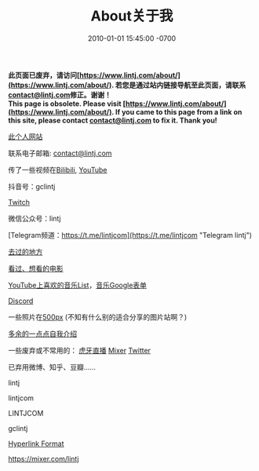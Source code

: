 ﻿---
layout: post
title:  "About关于我"
date:   2010-01-01 15:45:00 -0700
categories: personal
---
**此页面已废弃，请访问[https://www.lintj.com/about/](https://www.lintj.com/about/). 若您是通过站内链接导航至此页面，请联系[contact@lintj.com](contact@lintj.com)修正。谢谢！**  
**This page is obsolete. Please visit [https://www.lintj.com/about/](https://www.lintj.com/about/). If you came to this page from a link on this site, please contact [contact@lintj.com](contact@lintj.com) to fix it. Thank you!**    

[此个人网站](http://www.lintj.com/ "lintj.com")

联系电子邮箱: contact@lintj.com

传了一些视频在[Bilibili](https://space.bilibili.com/2781398/ "Videos"), [YouTube](https://www.youtube.com/channel/UCeUkaHI475LsrGAjT0tGkow "YT Videos")

抖音号：gclintj



[Twitch](https://www.twitch.tv/gclintj "Twitch")

微信公众号：lintj

[Telegram频道：https://t.me/lintjcom](https://t.me/lintjcom "Telegram lintj")

[去过的地方](https://goo.gl/CWa4cs "Places")

[看过、想看的电影](http://www.lintj.com/reviews/2019/12/01/Movies.html "Movies")

[YouTube上喜欢的音乐List](https://www.youtube.com/playlist?list=PLZZ3GNd8F1ATt0pdGE3CbayiJGoJEZj9u "Music YouTube")，[音乐Google表单](https://docs.google.com/spreadsheets/d/1GONFCd8FIyMa0yg0LQzmQsRUZk_KrZ7D73nE_sFLpB0/edit?usp=sharing "Music Excel")



[Discord](https://discord.gg/d6XaQyq "Discord")

一些照片在[500px](https://500px.com/gclintj "500px") (不知有什么别的适合分享的图片站啊？)

[多余的一点点自我介绍](http://www.lintj.com/personal/2019/02/12/ZiLi.html "Extra")

一些废弃或不常用的：
[虎牙直播](https://www.huya.com/lintj "HuYaZhiBo")
[Mixer](https://mixer.com/lintj "Mixer")
[Twitter](https://twitter.com/lintianjiao "Twitter")

已弃用微博、知乎、豆瓣……

lintj

lintjcom

LINTJCOM

gclintj

[Hyperlink Format](https://www.lintj.com "format lintj.com")

https://mixer.com/lintj
